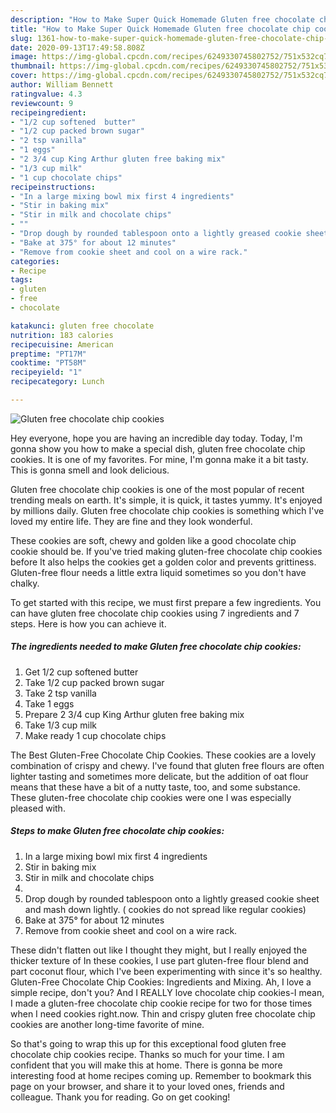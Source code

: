 ```yaml
---
description: "How to Make Super Quick Homemade Gluten free chocolate chip cookies"
title: "How to Make Super Quick Homemade Gluten free chocolate chip cookies"
slug: 1361-how-to-make-super-quick-homemade-gluten-free-chocolate-chip-cookies
date: 2020-09-13T17:49:58.808Z
image: https://img-global.cpcdn.com/recipes/6249330745802752/751x532cq70/gluten-free-chocolate-chip-cookies-recipe-main-photo.jpg
thumbnail: https://img-global.cpcdn.com/recipes/6249330745802752/751x532cq70/gluten-free-chocolate-chip-cookies-recipe-main-photo.jpg
cover: https://img-global.cpcdn.com/recipes/6249330745802752/751x532cq70/gluten-free-chocolate-chip-cookies-recipe-main-photo.jpg
author: William Bennett
ratingvalue: 4.3
reviewcount: 9
recipeingredient:
- "1/2 cup softened  butter"
- "1/2 cup packed brown sugar"
- "2 tsp vanilla"
- "1 eggs"
- "2 3/4 cup King Arthur gluten free baking mix"
- "1/3 cup milk"
- "1 cup chocolate chips"
recipeinstructions:
- "In a large mixing bowl mix first 4 ingredients"
- "Stir in baking mix"
- "Stir in milk and chocolate chips"
- ""
- "Drop dough by rounded tablespoon onto a lightly greased cookie sheet and mash down lightly. ( cookies do not spread like regular cookies)"
- "Bake at 375° for about 12 minutes"
- "Remove from cookie sheet and cool on a wire rack."
categories:
- Recipe
tags:
- gluten
- free
- chocolate

katakunci: gluten free chocolate 
nutrition: 183 calories
recipecuisine: American
preptime: "PT17M"
cooktime: "PT58M"
recipeyield: "1"
recipecategory: Lunch

---
```



![Gluten free chocolate chip cookies](https://img-global.cpcdn.com/recipes/6249330745802752/751x532cq70/gluten-free-chocolate-chip-cookies-recipe-main-photo.jpg)

Hey everyone, hope you are having an incredible day today. Today, I'm gonna show you how to make a special dish, gluten free chocolate chip cookies. It is one of my favorites. For mine, I'm gonna make it a bit tasty. This is gonna smell and look delicious.

Gluten free chocolate chip cookies is one of the most popular of recent trending meals on earth. It's simple, it is quick, it tastes yummy. It's enjoyed by millions daily. Gluten free chocolate chip cookies is something which I've loved my entire life. They are fine and they look wonderful.

These cookies are soft, chewy and golden like a good chocolate chip cookie should be. If you&#39;ve tried making gluten-free chocolate chip cookies before It also helps the cookies get a golden color and prevents grittiness. Gluten-free flour needs a little extra liquid sometimes so you don&#39;t have chalky.


To get started with this recipe, we must first prepare a few ingredients. You can have gluten free chocolate chip cookies using 7 ingredients and 7 steps. Here is how you can achieve it.

<!--inarticleads1-->

##### The ingredients needed to make Gluten free chocolate chip cookies:

1. Get 1/2 cup softened  butter
1. Take 1/2 cup packed brown sugar
1. Take 2 tsp vanilla
1. Take 1 eggs
1. Prepare 2 3/4 cup King Arthur gluten free baking mix
1. Take 1/3 cup milk
1. Make ready 1 cup chocolate chips


The Best Gluten-Free Chocolate Chip Cookies. These cookies are a lovely combination of crispy and chewy. I&#39;ve found that gluten free flours are often lighter tasting and sometimes more delicate, but the addition of oat flour means that these have a bit of a nutty taste, too, and some substance. These gluten-free chocolate chip cookies were one I was especially pleased with. 

<!--inarticleads2-->

##### Steps to make Gluten free chocolate chip cookies:

1. In a large mixing bowl mix first 4 ingredients
1. Stir in baking mix
1. Stir in milk and chocolate chips
1. 
1. Drop dough by rounded tablespoon onto a lightly greased cookie sheet and mash down lightly. ( cookies do not spread like regular cookies)
1. Bake at 375° for about 12 minutes
1. Remove from cookie sheet and cool on a wire rack.


These didn&#39;t flatten out like I thought they might, but I really enjoyed the thicker texture of In these cookies, I use part gluten-free flour blend and part coconut flour, which I&#39;ve been experimenting with since it&#39;s so healthy. Gluten-Free Chocolate Chip Cookies: Ingredients and Mixing. Ah, I love a simple recipe, don&#39;t you? And I REALLY love chocolate chip cookies-I mean, I made a gluten-free chocolate chip cookie recipe for two for those times when I need cookies right.now. Thin and crispy gluten free chocolate chip cookies are another long-time favorite of mine. 

So that's going to wrap this up for this exceptional food gluten free chocolate chip cookies recipe. Thanks so much for your time. I am confident that you will make this at home. There is gonna be more interesting food at home recipes coming up. Remember to bookmark this page on your browser, and share it to your loved ones, friends and colleague. Thank you for reading. Go on get cooking!
